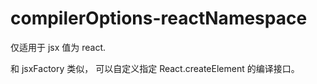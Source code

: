 # compilerOptions-reactNamespace

仅适用于 jsx 值为 react.

和 jsxFactory 类似， 可以自定义指定 React.createElement 的编译接口。
